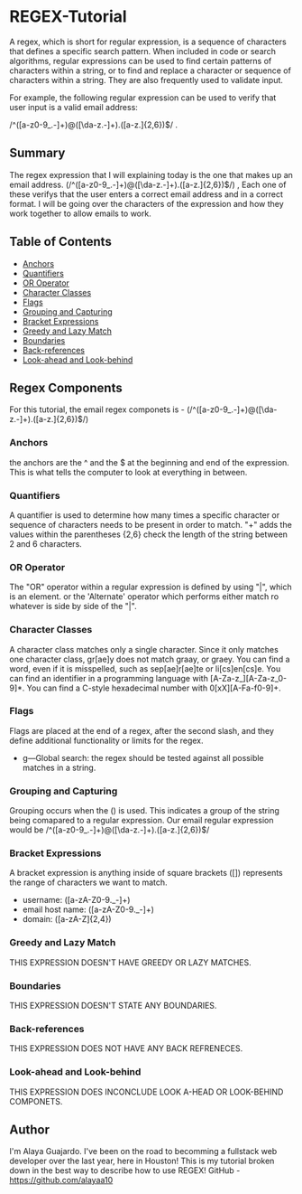 # REGEX-Tutorial

A regex, which is short for regular expression, is a sequence of characters that defines a specific search pattern. When included in code or search algorithms, regular expressions can be used to find certain patterns of characters within a string, or to find and replace a character or sequence of characters within a string. They are also frequently used to validate input.

For example, the following regular expression can be used to verify that user input is a valid email address:

/^([a-z0-9_\.-]+)@([\da-z\.-]+)\.([a-z\.]{2,6})$/ . 

## Summary

The regex expression that I will explaining today is the one that makes up an email address. (/^([a-z0-9_\.-]+)@([\da-z\.-]+)\.([a-z\.]{2,6})$/) , Each one of these verifys that the user enters a correct email address and in a correct format. I will be going over the characters of the expression and how they work together to allow emails to work.

## Table of Contents

- [Anchors](#anchors)
- [Quantifiers](#quantifiers)
- [OR Operator](#or-operator)
- [Character Classes](#character-classes)
- [Flags](#flags)
- [Grouping and Capturing](#grouping-and-capturing)
- [Bracket Expressions](#bracket-expressions)
- [Greedy and Lazy Match](#greedy-and-lazy-match)
- [Boundaries](#boundaries)
- [Back-references](#back-references)
- [Look-ahead and Look-behind](#look-ahead-and-look-behind)

## Regex Components
For this tutorial, the email regex componets is - (/^([a-z0-9_\.-]+)@([\da-z\.-]+)\.([a-z\.]{2,6})$/)

### Anchors
the anchors are the ^ and the $ at the beginning and end of the expression. 
This is what tells the computer to look at everything in between. 

### Quantifiers
A quantifier is used to determine how many times a specific character or sequence of characters needs to be present in order to match. 
"+" adds the values within the parentheses {2,6} check the length of the string between 2 and 6 characters.

### OR Operator
The "OR" operator within a regular expression is defined by using "|", which is an element. or the 'Alternate' operator which performs either match ro whatever is side by side of the "|".

### Character Classes
A character class matches only a single character.
Since it only matches one character class, gr[ae]y does not match graay, or graey. 
You can find a word, even if it is misspelled, such as sep[ae]r[ae]te or li[cs]en[cs]e. You can find an identifier in a programming language with [A-Za-z_][A-Za-z_0-9]*. You can find a C-style hexadecimal number with 0[xX][A-Fa-f0-9]+.

### Flags
Flags are placed at the end of a regex, after the second slash, and they define additional functionality or limits for the regex.
-  g—Global search: the regex should be tested against all possible matches in a string.

### Grouping and Capturing
Grouping occurs when the () is used. This indicates a group of the string being comapared to a regular expression. 
Our email regular expression would be /^([a-z0-9_\.-]+)@([\da-z\.-]+)\.([a-z\.]{2,6})$/

### Bracket Expressions
A bracket expression is anything inside of square brackets ([]) represents the range of characters we want to match. 
- username: ([a-zA-Z0-9._-]+)
- email host name: ([a-zA-Z0-9._-]+)
- domain: ([a-zA-Z]{2,4})

### Greedy and Lazy Match
THIS EXPRESSION DOESN'T HAVE GREEDY OR LAZY MATCHES.

### Boundaries
THIS EXPRESSION DOESN'T STATE ANY BOUNDARIES. 

### Back-references
THIS EXPRESSION DOES NOT HAVE ANY BACK REFRENECES.

### Look-ahead and Look-behind
THIS EXPRESSION DOES INCONCLUDE LOOK A-HEAD OR LOOK-BEHIND COMPONETS.

## Author

I'm Alaya Guajardo.
I've been on the road to becomming a fullstack web developer over the last year, here in Houston! 
This is my tutorial broken down in the best way to describe how to use REGEX!
GitHub - https://github.com/alayaa10
